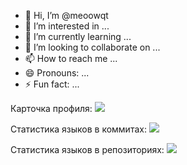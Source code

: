 - 👋 Hi, I’m @meoowqt
- 👀 I’m interested in ...
- 🌱 I’m currently learning ...
- 💞️ I’m looking to collaborate on ...
- 📫 How to reach me ...
- 😄 Pronouns: ...
- ⚡ Fun fact: ...

<!---
meoowqt/meoowqt is a ✨ special ✨ repository because its `README.md` (this file) appears on your GitHub profile.
You can click the Preview link to take a look at your changes.
--->
Карточка профиля: 
![](https://github-profile-summary-cards.vercel.app/api/cards/profile-details?username=meoowqt&theme=omni)

Статистика языков в коммитах:
![](https://github-profile-summary-cards.vercel.app/api/cards/most-commit-language?username=meoowqt&theme=omni)

Статистика языков в репозиториях:
![](https://github-profile-summary-cards.vercel.app/api/cards/repos-per-language?username=meoowqt&theme=omni)
